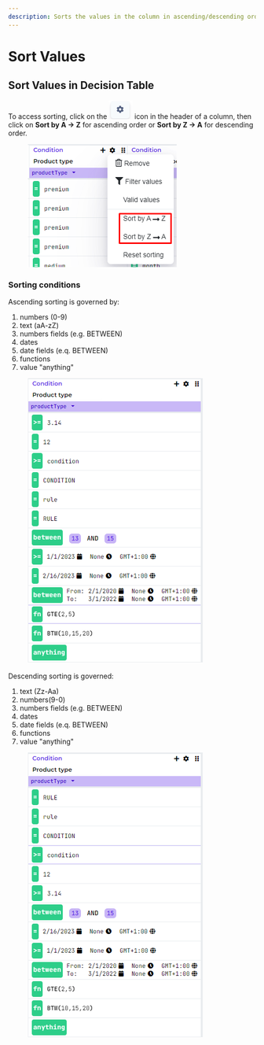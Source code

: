 ```yaml
---
description: Sorts the values in the column in ascending/descending order
---
```


# Sort Values

## Sort Values in Decision Table

To access sorting, click on the <img src="../../.gitbook/assets/image (161) (1) (1) (1).png" alt="" data-size="line"> icon in the header of a column, then click on **Sort by A -> Z** for ascending order or **Sort by Z -> A** for descending order.

<figure><img src="../../.gitbook/assets/image (47) (1).png" alt=""><figcaption></figcaption></figure>

### Sorting conditions

Ascending sorting is governed by:

1. numbers (0-9)
2. text (aA-zZ)
3. numbers fields (e.g. BETWEEN)
4. dates
5. date fields (e.q. BETWEEN)
6. functions
7. value "anything"

<figure><img src="../../.gitbook/assets/image (33) (1).png" alt=""><figcaption></figcaption></figure>

Descending sorting is governed:

1. text (Zz-Aa)
2. numbers(9-0)
3. numbers fields (e.g. BETWEEN)
4. dates
5. date fields (e.q. BETWEEN)
6. functions
7. value "anything"

<figure><img src="../../.gitbook/assets/image (132) (1).png" alt=""><figcaption></figcaption></figure>
